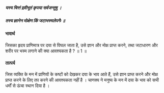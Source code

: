 ##### यस्य चित्तं द्रवीभूतं कृपया सर्वजन्तुषु ।
##### तस्य ज्ञानेन मोक्षेण किं जटाभस्मलेपनैः ॥

#### भावार्थ

जिसका हृदय प्राणिमात्र पर दया से पिघल जाता है, उसे ज्ञान और मोक्ष प्राप्त करने, तथा जटाधारण और शरीर पर भस्म लगाने की क्या आवश्यकता है ? ॥ 1 ॥

#### तात्पर्य

जिस व्यक्ति के मन में प्राणियों के कष्टों को देखकर दया के भाव आते हैं, उसे ज्ञान प्राप्त करने और मोक्ष प्राप्त करने के लिए तप करने की आवश्यकता नहीं है । चाणक्य ने मनुष्य के मन में दया के भाव को सभी धर्मों से ऊंचा स्थान दिया है ।